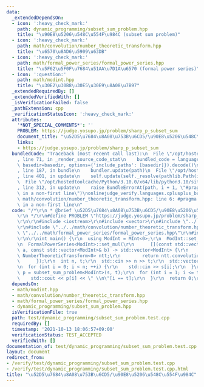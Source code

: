 ```yaml
---
data:
  _extendedDependsOn:
  - icon: ':heavy_check_mark:'
    path: dynamic_programming/subset_sum_problem.hpp
    title: "\u90E8\u5206\u548C\u554F\u984C (subset sum problem)"
  - icon: ':heavy_check_mark:'
    path: math/convolution/number_theoretic_transform.hpp
    title: "\u6570\u8AD6\u5909\u63DB"
  - icon: ':heavy_check_mark:'
    path: math/formal_power_series/formal_power_series.hpp
    title: "\u5F62\u5F0F\u7684\u51AA\u7D1A\u6570 (formal power series)"
  - icon: ':question:'
    path: math/modint.hpp
    title: "\u30E2\u30B8\u30E5\u30E9\u8A08\u7B97"
  _extendedRequiredBy: []
  _extendedVerifiedWith: []
  _isVerificationFailed: false
  _pathExtension: cpp
  _verificationStatusIcon: ':heavy_check_mark:'
  attributes:
    '*NOT_SPECIAL_COMMENTS*': ''
    PROBLEM: https://judge.yosupo.jp/problem/sharp_p_subset_sum
    document_title: "\u52D5\u7684\u8A08\u753B\u6CD5/\u90E8\u5206\u548C\u554F\u984C"
    links:
    - https://judge.yosupo.jp/problem/sharp_p_subset_sum
  bundledCode: "Traceback (most recent call last):\n  File \"/opt/hostedtoolcache/Python/3.10.0/x64/lib/python3.10/site-packages/onlinejudge_verify/documentation/build.py\"\
    , line 71, in _render_source_code_stat\n    bundled_code = language.bundle(stat.path,\
    \ basedir=basedir, options={'include_paths': [basedir]}).decode()\n  File \"/opt/hostedtoolcache/Python/3.10.0/x64/lib/python3.10/site-packages/onlinejudge_verify/languages/cplusplus.py\"\
    , line 187, in bundle\n    bundler.update(path)\n  File \"/opt/hostedtoolcache/Python/3.10.0/x64/lib/python3.10/site-packages/onlinejudge_verify/languages/cplusplus_bundle.py\"\
    , line 401, in update\n    self.update(self._resolve(pathlib.Path(included), included_from=path))\n\
    \  File \"/opt/hostedtoolcache/Python/3.10.0/x64/lib/python3.10/site-packages/onlinejudge_verify/languages/cplusplus_bundle.py\"\
    , line 312, in update\n    raise BundleErrorAt(path, i + 1, \"#pragma once found\
    \ in a non-first line\")\nonlinejudge_verify.languages.cplusplus_bundle.BundleErrorAt:\
    \ math/convolution/number_theoretic_transform.hpp: line 6: #pragma once found\
    \ in a non-first line\n"
  code: "/*\r\n * @brief \u52D5\u7684\u8A08\u753B\u6CD5/\u90E8\u5206\u548C\u554F\u984C\
    \r\n */\r\n#define PROBLEM \"https://judge.yosupo.jp/problem/sharp_p_subset_sum\"\
    \r\n\r\n#include <iostream>\r\n#include <vector>\r\n#include \"../../math/modint.hpp\"\
    \r\n#include \"../../math/convolution/number_theoretic_transform.hpp\"\r\n#include\
    \ \"../../math/formal_power_series/formal_power_series.hpp\"\r\n#include \"../../dynamic_programming/subset_sum_problem.hpp\"\
    \r\n\r\nint main() {\r\n  using ModInt = MInt<0>;\r\n  ModInt::set_mod(998244353);\r\
    \n  FormalPowerSeries<ModInt>::set_mul(\r\n      [](const std::vector<ModInt>&\
    \ a, const std::vector<ModInt>& b) -> std::vector<ModInt> {\r\n        static\
    \ NumberTheoreticTransform<0> ntt;\r\n        return ntt.convolution(a, b);\r\n\
    \      });\r\n  int n, t;\r\n  std::cin >> n >> t;\r\n  std::vector<int> s(n);\r\
    \n  for (int i = 0; i < n; ++i) {\r\n    std::cin >> s[i];\r\n  }\r\n  const std::vector<ModInt>\
    \ p = subset_sum_problem<ModInt>(s, t);\r\n  for (int i = 1; i <= t; ++i) {\r\n\
    \    std::cout << p[i] << \" \\n\"[i == t];\r\n  }\r\n  return 0;\r\n}\r\n"
  dependsOn:
  - math/modint.hpp
  - math/convolution/number_theoretic_transform.hpp
  - math/formal_power_series/formal_power_series.hpp
  - dynamic_programming/subset_sum_problem.hpp
  isVerificationFile: true
  path: test/dynamic_programming/subset_sum_problem.test.cpp
  requiredBy: []
  timestamp: '2021-10-13 18:06:57+09:00'
  verificationStatus: TEST_ACCEPTED
  verifiedWith: []
documentation_of: test/dynamic_programming/subset_sum_problem.test.cpp
layout: document
redirect_from:
- /verify/test/dynamic_programming/subset_sum_problem.test.cpp
- /verify/test/dynamic_programming/subset_sum_problem.test.cpp.html
title: "\u52D5\u7684\u8A08\u753B\u6CD5/\u90E8\u5206\u548C\u554F\u984C"
---
```

